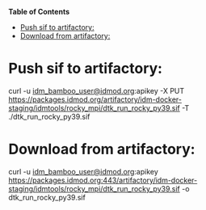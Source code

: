 <!-- START doctoc generated TOC please keep comment here to allow auto update -->
<!-- DON'T EDIT THIS SECTION, INSTEAD RE-RUN doctoc TO UPDATE -->
**Table of Contents**

- [Push sif to artifactory:](#push-sif-to-artifactory)
- [Download from artifactory:](#download-from-artifactory)

<!-- END doctoc generated TOC please keep comment here to allow auto update -->

# Push sif to artifactory:
curl -u idm_bamboo_user@idmod.org:apikey -X PUT https://packages.idmod.org/artifactory/idm-docker-staging/idmtools/rocky_mpi/dtk_run_rocky_py39.sif -T ./dtk_run_rocky_py39.sif

# Download from artifactory:
curl -u idm_bamboo_user@idmod.org:apikey https://packages.idmod.org:443/artifactory/idm-docker-staging/idmtools/rocky_mpi/dtk_run_rocky_py39.sif -o dtk_run_rocky_py39.sif
